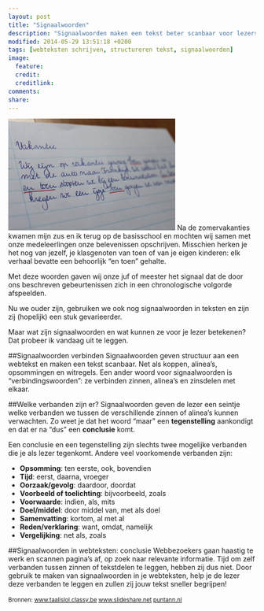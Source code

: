 ```yaml
---
layout: post
title: "Signaalwoorden"
description: "Signaalwoorden maken een tekst beter scanbaar voor lezers. Hoe? Dat vertel ik in deze blogpost."
modified: 2014-05-29 13:51:18 +0200
tags: [webteksten schrijven, structureren tekst, signaalwoorden]
image:
  feature: 
  credit: 
  creditlink: 
comments: 
share: 
---
```

<img src="../images/signaalwoorden.jpg" alt="Tekst met signaalwoord" class="floatright" title="Tekst met signaalwoord">
Na de zomervakanties kwamen mijn zus en ik terug op de basisschool en mochten wij samen met onze medeleerlingen onze belevenissen
opschrijven. Misschien herken je het nog van jezelf, je klasgenoten van toen of van je eigen kinderen: elk verhaal bevatte een behoorlijk
“en toen” gehalte.

Met deze woorden gaven wij onze juf of meester het signaal dat de door
ons beschreven gebeurtenissen zich in een chronologische volgorde
afspeelden.

Nu we ouder zijn, gebruiken we ook nog signaalwoorden in teksten en
zijn zij (hopelijk) een stuk gevarieerder.

Maar wat zijn signaalwoorden en wat kunnen ze voor je lezer betekenen? 
Dat probeer ik vandaag uit te leggen.


##Signaalwoorden verbinden
Signaalwoorden geven structuur aan een webtekst en maken een tekst
scanbaar. Net als koppen, alinea’s, opsommingen en witregels. Een
ander woord voor signaalwoorden is “verbindingswoorden”: ze verbinden
zinnen, alinea’s en zinsdelen met elkaar.


##Welke verbanden zijn er?
Signaalwoorden geven de lezer een seintje welke verbanden we tussen de
verschillende zinnen of alinea’s kunnen verwachten. Zo weet je dat het
woord “maar”  een **tegenstelling** aankondigt en dat er na “dus” een
**conclusie** komt.

Een conclusie en een tegenstelling zijn slechts twee mogelijke
verbanden die je als lezer tegenkomt. Andere veel voorkomende
verbanden zijn:
- **Opsomming**: ten eerste, ook, bovendien
- **Tijd**: eerst, daarna, vroeger
- **Oorzaak/gevolg**: daardoor, doordat
- **Voorbeeld of toelichting**: bijvoorbeeld, zoals
- **Voorwaarde**: indien, als, mits
- **Doel/middel**: door middel van, met als doel
- **Samenvatting**: kortom, al met al
- **Reden/verklaring**: want, omdat, namelijk
- **Vergelijking**: net als, zoals

##Signaalwoorden in webteksten: conclusie
Webbezoekers gaan haastig te werk en scannen pagina’s af, op zoek naar relevante informatie. Tijd om zelf verbanden tussen zinnen of tekstdelen te leggen, hebben zij dus niet. Door gebruik te maken van signaalwoorden in je webteksten, help je de lezer deze verbanden te leggen en zullen zij jouw tekst sneller begrijpen! 


<small>Bronnen:
<a
href="www.http://www.taalislol.classy.be/signaalwoorden.htm">www.taalislol.classy.be</a>
<a
href="http://www.slideshare.net/Sanderling/signaalwoorden-25876361">www.slideshare.net</a>
<a
href="http://puntann.nl/category/webtekst-schrijven/">puntann.nl</a>
</small>



